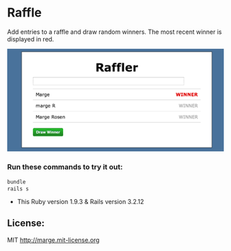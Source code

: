 # Raffle #

Add entries to a raffle and draw random winners.
The most recent winner is displayed in red.

![Alt text](/lib/assets/raffler.png)

### Run these commands to try it out: ###

```
bundle
rails s

```

* This Ruby version 1.9.3 & Rails version 3.2.12

## License: ##

MIT http://marge.mit-license.org
